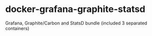 # docker-grafana-graphite-statsd
Grafana, Graphite/Carbon and StatsD bundle (included 3 separated containers)
